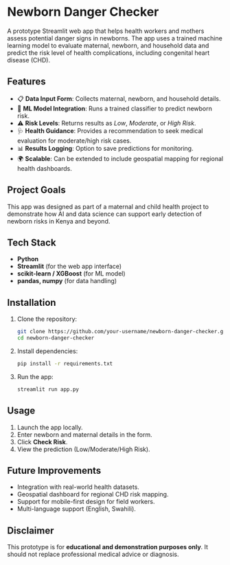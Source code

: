 # Newborn Danger Checker

A prototype Streamlit web app that helps health workers and mothers assess potential danger signs in newborns. The app uses a trained machine learning model to evaluate maternal, newborn, and household data and predict the risk level of health complications, including congenital heart disease (CHD).

## Features

* 📋 **Data Input Form**: Collects maternal, newborn, and household details.
* 🤖 **ML Model Integration**: Runs a trained classifier to predict newborn risk.
* ⚠️ **Risk Levels**: Returns results as *Low*, *Moderate*, or *High Risk*.
* 🩺 **Health Guidance**: Provides a recommendation to seek medical evaluation for moderate/high risk cases.
* 📊 **Results Logging**: Option to save predictions for monitoring.
* 🌍 **Scalable**: Can be extended to include geospatial mapping for regional health dashboards.

## Project Goals

This app was designed as part of a maternal and child health project to demonstrate how AI and data science can support early detection of newborn risks in Kenya and beyond.

## Tech Stack

* **Python**
* **Streamlit** (for the web app interface)
* **scikit-learn / XGBoost** (for ML model)
* **pandas, numpy** (for data handling)

## Installation

1. Clone the repository:

   ```bash
   git clone https://github.com/your-username/newborn-danger-checker.git
   cd newborn-danger-checker
   ```

2. Install dependencies:

   ```bash
   pip install -r requirements.txt
   ```

3. Run the app:

   ```bash
   streamlit run app.py
   ```

## Usage

1. Launch the app locally.
2. Enter newborn and maternal details in the form.
3. Click **Check Risk**.
4. View the prediction (Low/Moderate/High Risk).

## Future Improvements

* Integration with real-world health datasets.
* Geospatial dashboard for regional CHD risk mapping.
* Support for mobile-first design for field workers.
* Multi-language support (English, Swahili).

## Disclaimer

This prototype is for **educational and demonstration purposes only**. It should not replace professional medical advice or diagnosis.
